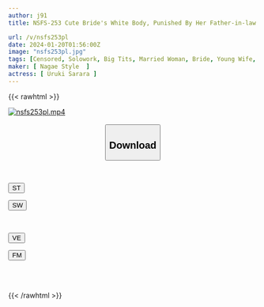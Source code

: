 ```yaml
---
author: j91
title: NSFS-253 Cute Bride's White Body, Punished By Her Father-in-law...5 Sarara Uruki

url: /v/nsfs253pl
date: 2024-01-20T01:56:00Z
image: "nsfs253pl.jpg"
tags: [Censored, Solowork, Big Tits, Married Woman, Bride, Young Wife, Drama, Cuckold	]
maker: [ Nagae Style  ]
actress: [ Uruki Sarara ]
---
```



{{< rawhtml >}}

<div class="video" data-videoid="796QrgM6x4TAjGa">
    <a href="javascript:;">
        <img src="/v/nsfs253pl/nsfs253pl.jpg" width="WIDTH" height="HEIGHT" alt="nsfs253pl.mp4" loading="lazy">
    </a>
</div>

<script type="text/javascript" src="https://j91.asia/asset/on-demand-st.js"></script>

<br>
  <link rel="stylesheet" href="https://j91.asia/asset/bs5.css">
  
  <center>
  <button class="btn btn-primary" type="button" data-bs-toggle="collapse" data-bs-target=".multi-collapse" aria-expanded="false" aria-controls="multiCollapseExample1 multiCollapseExample2"><h2>Download</h2></button></center>
</p>
<div class="row">
  <div class="col">
    <div class="collapse multi-collapse" id="multiCollapseExample1">
      <div class="card card-body">
	      	      <br>
<div class="buttons">  
<p><a href="https://streamtape.to/v/796QrgM6x4TAjGa" target="_blank"><button class="btn-hover color-3"><i class="fa fa-download"></i> ST</button></a></p>
<p><a href="https://flaswish.com/1q192bccsn7e" target="_blank"><button class="btn-hover color-2"><i class="fa fa-download"></i> SW</button></a></p></div>
    </div>
  </div>
</div>
  <div class="col">
    <div class="collapse multi-collapse" id="multiCollapseExample2">
      <div class="card card-body">
	      <br>
<div class="buttons">
<p><a href="javascript:;" target="_blank"><button class="btn-hover color-9"><i class="fa fa-download"></i> VE</button></a></p>
<p><a href="javascript:;" target="_blank"><button class="btn-hover color-8"><i class="fa fa-download"></i> FM</button></a></p></div>
<br><br>
      </div>
    </div>
  </div>
</div>

{{< /rawhtml >}}